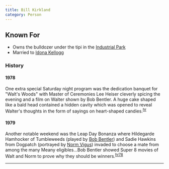 ```yaml
---
title: Bill Kirkland
category: Person
---
```


## Known For

* Owns the bulldozer under the tipi in the [Industrial Park][ip]
* Married to [Idona Kellogg][ik]


### History

#### 1978

One extra special Saturday night program was the dedication banquet for "Walt's Woods" with Master of Ceremonies Lee Heiser cleverly spicing the evening and a film on Walter shown by Bob Bentler. A huge cake shaped like a bald head contained a hidden cavity which was opened to reveal Walter's thoughts in the form of sayings on heart-shaped candies.<sup>[hr][]</sup>

#### 1979

Another notable weekend was the Leap Day Bonanza where Hildegarde Hamhocker of Tumbleweeds (played by [Bob Bentler](Bob-Bentler)) and Sadie Hawkins from Dogpatch (portrayed by [Norm Vigus](Norm-Vigus)) invaded to choose a mate from among the many Meany eligibles...Bob Bentler showed Super 8 movies of Walt and Norm to prove why they should be winners.<sup>[hr78][]</sup>


---
[ik]: Idona-Kellogg
[ip]: Industrial-Park
[hr]: History-Reports
[hr78]: History-Reports#1978

